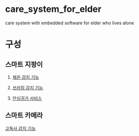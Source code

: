 # care_system_for_elder
care system with embedded software for elder who lives alone

# 구성
## 스마트 지팡이

1. [체온 감지 기능](https://github.com/artiiicy/Care_system_for_elder/edit/master/README.md/체온감지기능)

2. [쓰러짐 감지 기능](https://github.com/artiiicy/Care_system_for_elder/edit/master/README.md/쓰러짐감지기능)

3. [안심귀가 서비스](https://github.com/artiiicy/Care_system_for_elder/edit/master/README.md/안심귀가서비스)

## 스마트 카메라

[고독사 감지 기능](https://github.com/artiiicy/Care_system_for_elder/edit/master/README.md/고독사감지기능)

